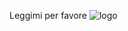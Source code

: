 Leggimi per favore
![logo](https://github.com/user-attachments/assets/43ddc883-0357-400b-afdd-8a5c5e78a182)
